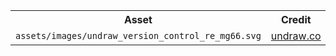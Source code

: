 <table width="100%">
    <tr>
        <th>Asset</th>
        <th>Credit</th>
    </tr>
    <tr>
        <td><code>assets/images/undraw_version_control_re_mg66.svg</code></td>
        <td><a href="https://undraw.co/">undraw.co</a></td>
    </tr>
</table>